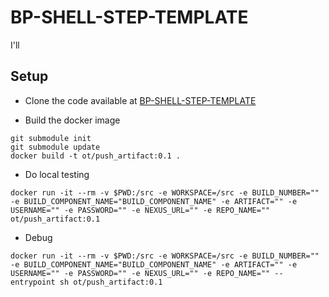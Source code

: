 # BP-SHELL-STEP-TEMPLATE
I'll <do xyz>

## Setup
* Clone the code available at [BP-SHELL-STEP-TEMPLATE](https://github.com/OT-BUILDPIPER-MARKETPLACE/BP-SHELL-STEP-TEMPLATE)

* Build the docker image
```
git submodule init
git submodule update
docker build -t ot/push_artifact:0.1 .
```

* Do local testing
```
docker run -it --rm -v $PWD:/src -e WORKSPACE=/src -e BUILD_NUMBER="" -e BUILD_COMPONENT_NAME="BUILD_COMPONENT_NAME" -e ARTIFACT="" -e USERNAME="" -e PASSWORD="" -e NEXUS_URL="" -e REPO_NAME="" ot/push_artifact:0.1
```

* Debug
```
docker run -it --rm -v $PWD:/src -e WORKSPACE=/src -e BUILD_NUMBER="" -e BUILD_COMPONENT_NAME="BUILD_COMPONENT_NAME" -e ARTIFACT="" -e USERNAME="" -e PASSWORD="" -e NEXUS_URL="" -e REPO_NAME="" --entrypoint sh ot/push_artifact:0.1
```